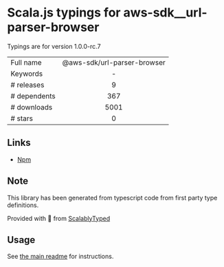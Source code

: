 
# Scala.js typings for aws-sdk__url-parser-browser

Typings are for version 1.0.0-rc.7



|                    |                 |
| ------------------ | :-------------: |
| Full name          | @aws-sdk/url-parser-browser |
| Keywords           | - |
| # releases         | 9 |
| # dependents       | 367 |
| # downloads        | 5001 |
| # stars            | 0 |

## Links
- [Npm](https://www.npmjs.com/package/%40aws-sdk%2Furl-parser-browser)
    


## Note
This library has been generated from typescript code from first party type definitions.

Provided with :purple_heart: from [ScalablyTyped](https://github.com/oyvindberg/ScalablyTyped)

## Usage
See [the main readme](../../readme.md) for instructions.


